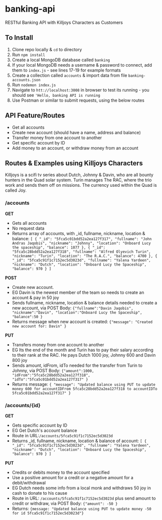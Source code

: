 # banking-api
RESTful Banking API with Killjoys Characters as Customers

## To Install
1. Clone repo locally & `cd` to directory
2. Run `npm install`
3. Create a local MongoDB database called `banking`
4. If your local MongoDB needs a username & password to connect, add them to `index.js` - see lines 17-19 for example formats
5. Create a collection called `accounts` & import data from file `banking-accounts.json`
6. Run `nodemon index.js`
7. Navigate to `htt://localhost:3008` in browser to test its running - you should see `'Hello, banking API is running`
8. Use Postman or similar to submit requests, using the below routes

## API Feature/Routes

- Get all accounts
- Create new account (should have a name, address and balance)
- Transfer money from one account to another
- Get specific account by ID
- Add money to an account, or withdraw money from an account 


## Routes & Examples using Killjoys Characters
Killjoys is a scifi tv series about Dutch, Johnny & Davin, who are all bounty hunters in the Quad solar system. Turin manages The RAC, where the trio work and sends them off on missions. The currency used within the Quad is called Joy.

### /accounts

**GET**
- Gets all accounts
- No request data
- Returns array of accounts, with _id, fullname, nickname, location & balance: 
`[
  {
  "_id": "5fca5c01bdd52a2ea127f317",
  "fullname": "John Andras Jaqobis",
  "nickname": "Johnny",
  "location": "Onboard Lucy the spaceship",
  "balance": 1077
  },
  {
  "_id": "5fca5c28bdd52a2ea127f318",
  "fullname": "Alfred Olyevich Turin",
  "nickname": "Turin",
  "location": "The R.A.C.",
  "balance": 4700
  },
  {
  "_id": "5fca5c91f1c7152ec5d3023d",
  "fullname": "Yalena Yardeen",
  "nickname": "Dutch",
  "location": "Onboard Lucy the Spaceship",
  "balance": 970
  }
  ]`

**POST**
- Create new account. 
- EG Davin is the newest member of the team so  needs to create an account & pay in 50 joy
- Sends fullname, nickname, location & balance details needed to create a new account, via POST Body: `{"fullname":"Davin Jaqobis", "nickname":"Davin", "location":"Onboard Lucy the Spaceship", "balance":50 }`
- Returns message when new account is created: `{"message": "Created new account for: Davin" }`

**PUT**
- Transfers money from one account to another
- EG Its the end of the month and Turin has to pay their salary according to their rank at the RAC. He pays Dutch 1000 joy, Johnny 600 and Davin 800 joy
- Sends amount, idFrom, idTo needed for the transfer from Turin to Johnny, via POST Body: `{"amount":1000, "idFrom":"5fca5c28bdd52a2ea127f318", "idTo":"5fca5c01bdd52a2ea127f317" }`
- Returns message: `{
  "message": "Updated balance using PUT to update money 600 for accountIDFrom 5fca5c28bdd52a2ea127f318 to accountIDTo 5fca5c01bdd52a2ea127f317"
  }`

### /accounts/{id}

**GET**
- Gets specific account by ID
- EG Get Dutch's account balance
- Route in URL:`/accounts/5fca5c91f1c7152ec5d3023d`
- Returns _id, fullname, nickname, location & balance of account: 
 `[
  {
  "_id": "5fca5c91f1c7152ec5d3023d",
  "fullname": "Yalena Yardeen",
  "nickname": "Dutch",
  "location": "Onboard Lucy the Spaceship",
  "balance": 970
  }
  ]`

**PUT**
- Credits or debits money to the account specified
- Use a positive amount for a credit or a negative amount for a debit/withdrawal
- EG Dutch needs some info from a local monk and withdraws 50 joy in cash to donate to his cause
- Route in URL: `/accounts/5fca5c91f1c7152ec5d3023d` plus send amount to credit or withdraw, via POST Body: `{"amount": -50 }`
- Returns: `{message: "Updated balance using PUT to update money -50  for id 5fca5c91f1c7152ec5d3023d"}`
